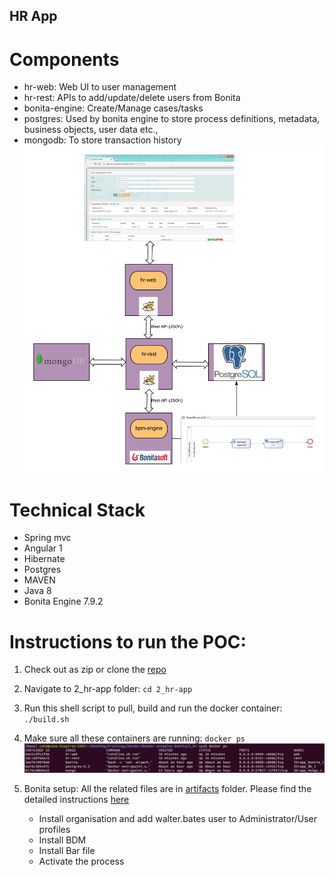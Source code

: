 ## HR App

# Components
 - hr-web: Web UI to user management
 - hr-rest: APIs to add/update/delete users from Bonita 
 - bonita-engine: Create/Manage cases/tasks
 - postgres: Used by bonita engine to store process definitions, metadata, business objects, user data etc.,
 - mongodb: To store transaction history
![alt text](https://github.com/mbzama/docker-examples-bonita/blob/master/2_hr-app/hr-app.png)

# Technical Stack
 - Spring mvc
 - Angular 1
 - Hibernate
 - Postgres
 - MAVEN
 - Java 8
 - Bonita Engine 7.9.2
 
 # Instructions to run the POC:
 1. Check out as zip or clone the [repo](https://github.com/mbzama/docker-examples-bonita) 
 
 2. Navigate to 2_hr-app folder:
    `cd 2_hr-app`

 3. Run this shell script to pull, build and run the docker container:
    `./build.sh`

 4. Make sure all these containers are running:
    `docker ps`
    ![alt text](https://github.com/mbzama/docker-examples-bonita/blob/master/verify_containers.png)

 5. Bonita setup: All the related files are in [artifacts](https://github.com/mbzama/docker-examples-bonita/tree/master/artifacts) folder. Please find the detailed instructions [here]() 
    - Install organisation and add walter.bates user to Administrator/User profiles
    - Install BDM
    - Install Bar file
    - Activate the process

